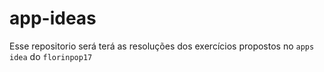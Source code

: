 # app-ideas
Esse repositorio será terá as resoluções dos exercícios propostos no `apps idea` do `florinpop17`
